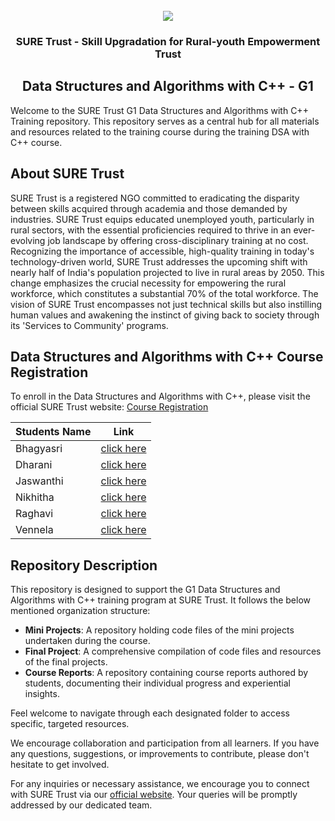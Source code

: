 <!-- PROJECT LOGO -->
<br />

<div align="center">
   <img src='https://user-images.githubusercontent.com/73131499/166115643-d3187f47-d38f-41b2-ae42-5ecbbc60de14.png' />


<h3 align="center">SURE Trust - Skill Upgradation for Rural-youth Empowerment Trust</h3>
  <h2> Data Structures and Algorithms with C++ - G1 </h2>
</div>

Welcome to the SURE Trust G1 Data Structures and Algorithms with C++ Training repository. This repository serves as a central hub for all materials and resources related to the training course during the training DSA with C++ course.

## About SURE Trust

SURE Trust is a registered NGO committed to eradicating the disparity between skills acquired through academia and those demanded by industries. SURE Trust equips educated unemployed youth, particularly in rural sectors, with the essential proficiencies required to thrive in an ever-evolving job landscape by offering cross-disciplinary training at no cost. Recognizing the importance of accessible, high-quality training in today's technology-driven world, SURE Trust addresses the upcoming shift with nearly half of India's population projected to live in rural areas by 2050. This change emphasizes the crucial necessity for empowering the rural workforce, which constitutes a substantial 70% of the total workforce. The vision of SURE Trust encompasses not just technical skills but also instilling human values and awakening the instinct of giving back to society through its 'Services to Community' programs. 

## Data Structures and Algorithms with C++ Course Registration

To enroll in the Data Structures and Algorithms with C++, please visit the official SURE Trust website: [Course Registration](https://suretrustforruralyouth.com/courses/132)

|Students Name|Link|
|-------------|----|
|Bhagyasri|[click here](https://github.com/sure-trust/G1_DSA_CPlusPlus/blob/main/Course%20Report/Bhagyasri.md.md)|
|Dharani|[click here](https://github.com/sure-trust/G1_DSA_CPlusPlus/blob/main/Course%20Report/Dharani.md)|
|Jaswanthi|[click here](https://github.com/sure-trust/G1_DSA_CPlusPlus/blob/main/Course%20Report/JaswanthiReddy.md)|
|Nikhitha|[click here](https://github.com/sure-trust/G1_DSA_CPlusPlus/blob/main/Course%20Report/Nikhitha.md)|
|Raghavi|[click here](https://github.com/sure-trust/G1_DSA_CPlusPlus/blob/main/Course%20Report/Raghavi.md)|
|Vennela|[click here](https://github.com/sure-trust/G1_DSA_CPlusPlus/blob/main/Course%20Report/Vennela.md)|

## Repository Description

This repository is designed to support the G1 Data Structures and Algorithms with C++ training program at SURE Trust. It follows the below mentioned organization structure:

- **Mini Projects**: A repository holding code files of the mini projects undertaken during the course.
- **Final Project**: A comprehensive compilation of code files and resources of the final projects.
- **Course Reports**: A repository containing course reports authored by students, documenting their individual progress and experiential insights.

Feel welcome to navigate through each designated folder to access specific, targeted resources. 

We encourage collaboration and participation from all learners. If you have any questions, suggestions, or improvements to contribute, please don't hesitate to get involved.

For any inquiries or necessary assistance, we encourage you to connect with SURE Trust via our [official website](https://suretrustforruralyouth.com/). Your queries will be promptly addressed by our dedicated team.
